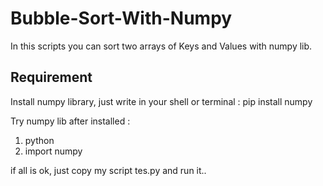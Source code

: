 # Bubble-Sort-With-Numpy

In this scripts you can sort two arrays of Keys and Values with numpy lib.

## Requirement
Install numpy library, just write in your shell or terminal : pip install numpy

Try numpy lib after installed :

1) python
2) import numpy

if all is ok, just copy my script tes.py and run it..
